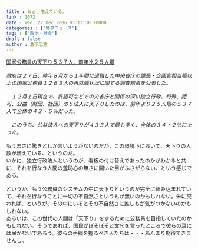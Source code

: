 ```yaml
---
title : おぉ、増えている。
link : 1072
date : Wed, 27 Dec 2006 03:13:38 +0000
categories : ["時事ニュース"]
tags : ["政治・社会"]
draft : false
author : 倉下忠憲
---
```


<A HREF="http://www.yomiuri.co.jp/politics/news/20061227i102.htm?from=main1" TARGET="_blank">国家公務員の天下り５３７人、前年比２５人増</A><BR><BR><I>政府は２７日、昨年８月から１年間に退職した中央省庁の課長・企画官相当職以上の国家公務員１２６３人の再就職状況に関する調査結果を公表した。<BR><BR>　１２月１日現在で、許認可などで中央省庁と関係の深い独立行政、特殊、認可、公益（財団、社団）の５法人に天下りしたのは、前年より２５人増の５３７人で全体の４２・５％だった。<BR><BR>　このうち、公益法人への天下りが４３３人で最も多く、全体の３４・２％に上った。</I><BR><BR>もうまさに驚きとしか言いようがないのだが、この環境下において、天下りの人数が増えている、というのだ。<BR>いかに、独立行政法人というのが、看板の付け替えであったのかがわかると共に、それを行なう人間の羞恥心の無さに開いた目がふさがらない、という感じである。<BR><BR>というか、もう公務員のシステムの中に天下りというのが完全に組み込まれていて、それを行なうことに一切の不自然さというもが無いのかもしれない。朱に交われば、というが、その中にいるとその不自然さに誰しもが気がつかないのかもしれない。<BR>あるいは、この世代の人間は「天下り」をするために公務員を目指していたのかもしれない。そうであれば、国民がぼそぼそと文句を言ったところで彼らの耳には届かないであろう。彼らの手綱を握るべき人たちは・・・あんまり期待できませんし。<BR><BR><br><br>
